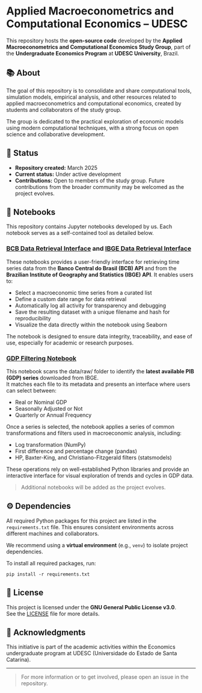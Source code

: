 # Applied Macroeconometrics and Computational Economics – UDESC

This repository hosts the **open-source code** developed by the **Applied Macroeconometrics and Computational Economics Study Group**, part of the **Undergraduate Economics Program** at **UDESC University**, Brazil.

## 📚 About

The goal of this repository is to consolidate and share computational tools, simulation models, empirical analysis, and other resources related to applied macroeconometrics and computational economics, created by students and collaborators of the study group.

The group is dedicated to the practical exploration of economic models using modern computational techniques, with a strong focus on open science and collaborative development.

## 📅 Status

- **Repository created:** March 2025  
- **Current status:** Under active development  
- **Contributions:** Open to members of the study group. Future contributions from the broader community may be welcomed as the project evolves.

## 📓 Notebooks

This repository contains Jupyter notebooks developed by us. Each notebook serves as a self-contained tool as detailed below.

### [BCB Data Retrieval Interface](./notebooks/BCB.ipynb) and [IBGE Data Retrieval Interface](./notebooks/IBGE.ipynb)

These notebooks provides a user-friendly interface for retrieving time series data from the **Banco Central do Brasil (BCB) API** and from the **Brazilian Institute of Geography and Statistics (IBGE) API**. It enables users to:

- Select a macroeconomic time series from a curated list
- Define a custom date range for data retrieval
- Automatically log all activity for transparency and debugging
- Save the resulting dataset with a unique filename and hash for reproducibility
- Visualize the data directly within the notebook using Seaborn

The notebook is designed to ensure data integrity, traceability, and ease of use, especially for academic or research purposes.

### [GDP Filtering Notebook](./notebooks/Filtering.ipynb)

This notebook scans the data/raw/ folder to identify the **latest available PIB (GDP) series** downloaded from IBGE.  
It matches each file to its metadata and presents an interface where users can select between:

- Real or Nominal GDP  
- Seasonally Adjusted or Not  
- Quarterly or Annual Frequency  

Once a series is selected, the notebook applies a series of common transformations and filters used in macroeconomic analysis, including:

- Log transformation (NumPy)
- First difference and percentage change (pandas)
- HP, Baxter-King, and Christiano-Fitzgerald filters (statsmodels)

These operations rely on well-established Python libraries and provide an interactive interface for visual exploration of trends and cycles in GDP data.

> Additional notebooks will be added as the project evolves.


## ⚙️ Dependencies

All required Python packages for this project are listed in the `requirements.txt` file. This ensures consistent environments across different machines and collaborators.

We recommend using a **virtual environment** (e.g., `venv`) to isolate project dependencies.

To install all required packages, run:

```
pip install -r requirements.txt
```
## 📄 License

This project is licensed under the **GNU General Public License v3.0**.  
See the [LICENSE](license) file for more details.

## 🤝 Acknowledgments

This initiative is part of the academic activities within the Economics undergraduate program at UDESC (Universidade do Estado de Santa Catarina).

---

> For more information or to get involved, please open an issue in the repository.
